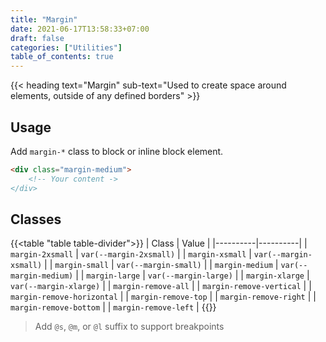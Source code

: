 ```yaml
---
title: "Margin"
date: 2021-06-17T13:58:33+07:00
draft: false
categories: ["Utilities"]
table_of_contents: true
---
```


{{< heading text="Margin" sub-text="Used to create space around elements, outside of any defined borders" >}}

## Usage

Add `margin-*` class to block or inline block element.

``` html
<div class="margin-medium">
    <!-- Your content ->
</div>
```

## Classes

{{<table "table table-divider">}}
| Class | Value |
|----------|----------|
| `margin-2xsmall` | `var(--margin-2xsmall)` |
| `margin-xsmall` | `var(--margin-xsmall)` |
| `margin-small` | `var(--margin-small)` |
| `margin-medium` | `var(--margin-medium)` |
| `margin-large` | `var(--margin-large)` |
| `margin-xlarge` | `var(--margin-xlarge)` |
| `margin-remove-all` |
| `margin-remove-vertical` |
| `margin-remove-horizontal` |
| `margin-remove-top` |
| `margin-remove-right` |
| `margin-remove-bottom` |
| `margin-remove-left` |
{{</table>}}

> Add `@s`, `@m`, or `@l` suffix to support breakpoints